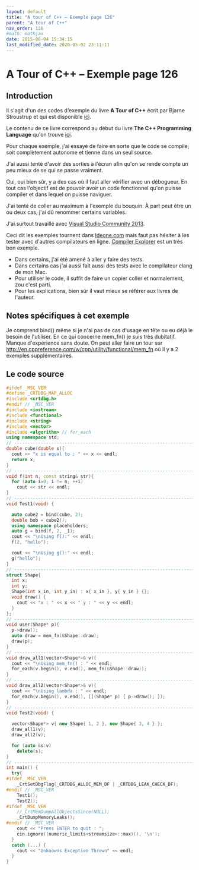 ```yaml
---
layout: default
title: "A tour of C++ – Exemple page 126"
parent: "A tour of C++"
nav_order: 126
#math: mathjax
date: 2015-08-04 15:34:15
last_modified_date: 2020-05-02 23:11:11
---
```


# A Tour of C++ – Exemple page 126

## Introduction
Il s'agit d'un des codes d'exemple du livre **A Tour of C++** écrit par Bjarne Stroustrup et qui est disponible [ici](http://www.amazon.fr/Tour-C-Bjarne-Stroustrup/dp/0321958314/ref%3Dsr_1_1?ie=UTF8&qid=1416699327&sr=8-1&keywords=a+tour+of+c%2B%2B). 

Le contenu de ce livre correspond au début du livre **The C++ Programming Language** qu'on trouve [ici](http://www.amazon.fr/The-Programming-Language-Bjarne-Stroustrup/dp/0321563840/ref%3Dpd_sim_eb_3?ie=UTF8&refRID=0CR047TTJV1HA6CVA9XA).

Pour chaque exemple, j'ai essayé de faire en sorte que le code se compile, soit complètement autonome et tienne dans un seul source.

J'ai aussi tenté d'avoir des sorties à l'écran afin qu'on se rende compte un peu mieux de se qui se passe vraiment.

Oui, oui bien sûr, y a des cas où il faut aller vérifier avec un débogueur.
En tout cas l'objectif est de pouvoir avoir un code fonctionnel qu'on puisse compiler et dans lequel on puisse naviguer.

J'ai tenté de coller au maximum à l'exemple du bouquin. À part peut être un ou deux cas, j'ai dû renommer certains variables.

J'ai surtout travaillé avec [Visual Studio Community 2013](http://www.visualstudio.com/products/visual-studio-community-vs).

Ceci dit les exemples tournent dans [Ideone.com](http://ideone.com/) mais faut pas hésiter à les tester avec d'autres compilateurs en ligne. [Compiler Explorer](https://godbolt.org/) est un très bon exemple.

* Dans certains, j'ai été amené à aller y faire des tests.  
* Dans certains cas j'ai aussi fait aussi des tests avec le compilateur clang de mon Mac.  
* Pour utiliser le code, il suffit de faire un copier coller et normalement, zou c'est parti.  
* Pour les explications, bien sûr il vaut mieux se référer aux livres de l'auteur.  


## Notes spécifiques à cet exemple


Je comprend bind() même si je n'ai pas de cas d'usage en tête ou eu déjà le besoin de l'utiliser. En ce qui concerne mem_fn() je suis très dubitatif. Manque d'expérience sans doute. On peut aller faire un tour sur <http://en.cppreference.com/w/cpp/utility/functional/mem_fn> où il y a 2 exemples supplémentaires.


## Le code source

```cpp
#ifdef _MSC_VER
#define _CRTDBG_MAP_ALLOC
#include <crtdbg.h>
#endif // _MSC_VER
#include <iostream>
#include <functional>
#include <string>
#include <vector>
#include <algorithm> // for_each
using namespace std;
// ----------------------------------------------------------------------------
double cube(double x){
  cout << "x is equal to : " << x << endl;
  return x;
}
// ----------------------------------------------------------------------------
void f(int n, const string& str){
  for (auto i=0; i != n; ++i)
    cout << str << endl;
}
// ----------------------------------------------------------------------------
void Test1(void) {

  auto cube2 = bind(cube, 2);                                                   // a call to cube2() call cube() with argument 2
  double bob = cube2();
  using namespace placeholders;
  auto g = bind(f, 2, _1);                                                      // bind f()’s first argument to 2
  cout << "\nUsing f():" << endl;
  f(2, "hello");

  cout << "\nUsing g():" << endl;
  g("hello");                                                                   // also calls f(2,"hello");
}
// ----------------------------------------------------------------------------
struct Shape{
  int x;
  int y;
  Shape(int x_in, int y_in) : x{ x_in }, y{ y_in } {};
  void draw() {
    cout << "x : " << x << " y : " << y << endl;
  }
};
// ----------------------------------------------------------------------------
void user(Shape* p){
  p->draw();
  auto draw = mem_fn(&Shape::draw);                                             // produce a function object that can be called as a nonmember function
  draw(p);
}
// ----------------------------------------------------------------------------
void draw_all1(vector<Shape*>& v){
  cout << "\nUsing mem_fn() : " << endl;
  for_each(v.begin(), v.end(), mem_fn(&Shape::draw));
}
// ----------------------------------------------------------------------------
void draw_all2(vector<Shape*>& v){
  cout << "\nUsing lambda : " << endl;
  for_each(v.begin(), v.end(), [](Shape* p) { p->draw(); });                   // using lambda as an alternative
}
// ----------------------------------------------------------------------------
void Test2(void) {

  vector<Shape*> v{ new Shape{ 1, 2 }, new Shape{ 3, 4 } };
  draw_all1(v);
  draw_all2(v);

  for (auto &s:v)                                                               // avoid memory leak
    delete(s);
}
// ----------------------------------------------------------------------------
int main() {
  try{
#ifdef _MSC_VER
    _CrtSetDbgFlag(_CRTDBG_ALLOC_MEM_DF | _CRTDBG_LEAK_CHECK_DF);
#endif // _MSC_VER
    Test1();
    Test2();
#ifdef _MSC_VER
    //_CrtMemDumpAllObjectsSince(NULL);                                         // Begins the dump FileNameIn the start of program execution
    _CrtDumpMemoryLeaks();
#endif // _MSC_VER
    cout << "Press ENTER to quit : ";
    cin.ignore((numeric_limits<streamsize>::max)(), '\n');
  }
  catch (...) {
    cout << "Unknowns Exception Thrown" << endl;
  }
}
```

